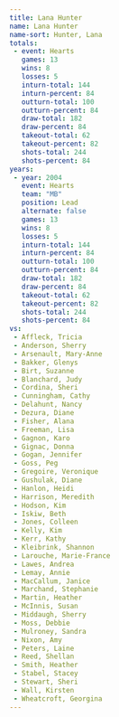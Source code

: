 ```yaml
---
title: Lana Hunter
name: Lana Hunter
name-sort: Hunter, Lana
totals:
 - event: Hearts
   games: 13
   wins: 8
   losses: 5
   inturn-total: 144
   inturn-percent: 84
   outturn-total: 100
   outturn-percent: 84
   draw-total: 182
   draw-percent: 84
   takeout-total: 62
   takeout-percent: 82
   shots-total: 244
   shots-percent: 84
years:
 - year: 2004
   event: Hearts
   team: "MB"
   position: Lead
   alternate: false
   games: 13
   wins: 8
   losses: 5
   inturn-total: 144
   inturn-percent: 84
   outturn-total: 100
   outturn-percent: 84
   draw-total: 182
   draw-percent: 84
   takeout-total: 62
   takeout-percent: 82
   shots-total: 244
   shots-percent: 84
vs:
 - Affleck, Tricia
 - Anderson, Sherry
 - Arsenault, Mary-Anne
 - Bakker, Glenys
 - Birt, Suzanne
 - Blanchard, Judy
 - Cordina, Sheri
 - Cunningham, Cathy
 - Delahunt, Nancy
 - Dezura, Diane
 - Fisher, Alana
 - Freeman, Lisa
 - Gagnon, Karo
 - Gignac, Donna
 - Gogan, Jennifer
 - Goss, Peg
 - Gregoire, Veronique
 - Gushulak, Diane
 - Hanlon, Heidi
 - Harrison, Meredith
 - Hodson, Kim
 - Iskiw, Beth
 - Jones, Colleen
 - Kelly, Kim
 - Kerr, Kathy
 - Kleibrink, Shannon
 - Larouche, Marie-France
 - Lawes, Andrea
 - Lemay, Annie
 - MacCallum, Janice
 - Marchand, Stephanie
 - Martin, Heather
 - McInnis, Susan
 - Middaugh, Sherry
 - Moss, Debbie
 - Mulroney, Sandra
 - Nixon, Amy
 - Peters, Laine
 - Reed, Shellan
 - Smith, Heather
 - Stabel, Stacey
 - Stewart, Sheri
 - Wall, Kirsten
 - Wheatcroft, Georgina
---
```

